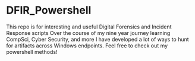 # DFIR_Powershell
This repo is for interesting and useful Digital Forensics and Incident Response scripts
Over the course of my nine year journey learning CompSci, Cyber Security, and more
I have developed a lot of ways to hunt for artifacts across Windows endpoints.
Feel free to check out my powershell methods!
